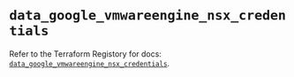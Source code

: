 # `data_google_vmwareengine_nsx_credentials`

Refer to the Terraform Registory for docs: [`data_google_vmwareengine_nsx_credentials`](https://registry.terraform.io/providers/hashicorp/google/5.11.0/docs/data-sources/vmwareengine_nsx_credentials).
